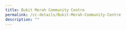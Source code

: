 ```yaml
---
title: Bukit Merah Community Centre
permalink: /cc-details/Bukit-Merah-Community-Centre
description: ""
---
```

